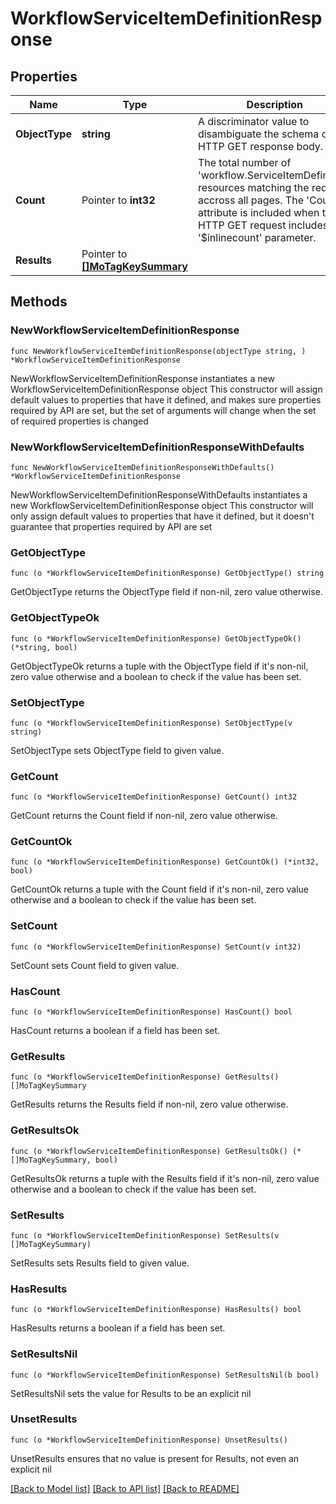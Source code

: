 # WorkflowServiceItemDefinitionResponse

## Properties

Name | Type | Description | Notes
------------ | ------------- | ------------- | -------------
**ObjectType** | **string** | A discriminator value to disambiguate the schema of a HTTP GET response body. | 
**Count** | Pointer to **int32** | The total number of &#39;workflow.ServiceItemDefinition&#39; resources matching the request, accross all pages. The &#39;Count&#39; attribute is included when the HTTP GET request includes the &#39;$inlinecount&#39; parameter. | [optional] 
**Results** | Pointer to [**[]MoTagKeySummary**](MoTagKeySummary.md) |  | [optional] 

## Methods

### NewWorkflowServiceItemDefinitionResponse

`func NewWorkflowServiceItemDefinitionResponse(objectType string, ) *WorkflowServiceItemDefinitionResponse`

NewWorkflowServiceItemDefinitionResponse instantiates a new WorkflowServiceItemDefinitionResponse object
This constructor will assign default values to properties that have it defined,
and makes sure properties required by API are set, but the set of arguments
will change when the set of required properties is changed

### NewWorkflowServiceItemDefinitionResponseWithDefaults

`func NewWorkflowServiceItemDefinitionResponseWithDefaults() *WorkflowServiceItemDefinitionResponse`

NewWorkflowServiceItemDefinitionResponseWithDefaults instantiates a new WorkflowServiceItemDefinitionResponse object
This constructor will only assign default values to properties that have it defined,
but it doesn't guarantee that properties required by API are set

### GetObjectType

`func (o *WorkflowServiceItemDefinitionResponse) GetObjectType() string`

GetObjectType returns the ObjectType field if non-nil, zero value otherwise.

### GetObjectTypeOk

`func (o *WorkflowServiceItemDefinitionResponse) GetObjectTypeOk() (*string, bool)`

GetObjectTypeOk returns a tuple with the ObjectType field if it's non-nil, zero value otherwise
and a boolean to check if the value has been set.

### SetObjectType

`func (o *WorkflowServiceItemDefinitionResponse) SetObjectType(v string)`

SetObjectType sets ObjectType field to given value.


### GetCount

`func (o *WorkflowServiceItemDefinitionResponse) GetCount() int32`

GetCount returns the Count field if non-nil, zero value otherwise.

### GetCountOk

`func (o *WorkflowServiceItemDefinitionResponse) GetCountOk() (*int32, bool)`

GetCountOk returns a tuple with the Count field if it's non-nil, zero value otherwise
and a boolean to check if the value has been set.

### SetCount

`func (o *WorkflowServiceItemDefinitionResponse) SetCount(v int32)`

SetCount sets Count field to given value.

### HasCount

`func (o *WorkflowServiceItemDefinitionResponse) HasCount() bool`

HasCount returns a boolean if a field has been set.

### GetResults

`func (o *WorkflowServiceItemDefinitionResponse) GetResults() []MoTagKeySummary`

GetResults returns the Results field if non-nil, zero value otherwise.

### GetResultsOk

`func (o *WorkflowServiceItemDefinitionResponse) GetResultsOk() (*[]MoTagKeySummary, bool)`

GetResultsOk returns a tuple with the Results field if it's non-nil, zero value otherwise
and a boolean to check if the value has been set.

### SetResults

`func (o *WorkflowServiceItemDefinitionResponse) SetResults(v []MoTagKeySummary)`

SetResults sets Results field to given value.

### HasResults

`func (o *WorkflowServiceItemDefinitionResponse) HasResults() bool`

HasResults returns a boolean if a field has been set.

### SetResultsNil

`func (o *WorkflowServiceItemDefinitionResponse) SetResultsNil(b bool)`

 SetResultsNil sets the value for Results to be an explicit nil

### UnsetResults
`func (o *WorkflowServiceItemDefinitionResponse) UnsetResults()`

UnsetResults ensures that no value is present for Results, not even an explicit nil

[[Back to Model list]](../README.md#documentation-for-models) [[Back to API list]](../README.md#documentation-for-api-endpoints) [[Back to README]](../README.md)


